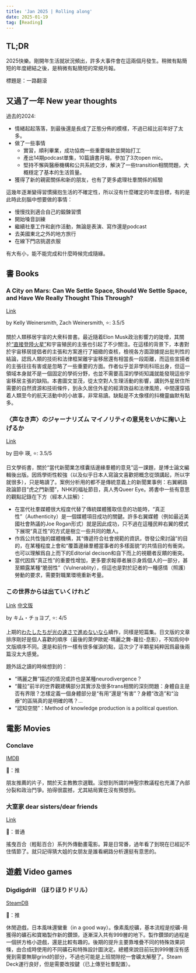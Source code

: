 ```yaml
---
title: 'Jan 2025 | Rolling along'
date: 2025-01-19
tag: [Reading]
---
```


## TL;DR

2025快樂。剛開年生活就狀況頻出，許多大事件會在這兩個月發生。稍微有點簡短的年度總結之後，是稍微有點簡短的常規月報。

標題是：一路翻滾

<!-- more -->

## 又過了一年 New year thoughts

過去的2024:

+ 情緒起起落落，到最後還是長成了正態分佈的模樣，不過已經比前年好了太多。
+ 做了一些事情
    + 實習，順利畢業，成功協商一些重要條款並開始打工
    + 產出14期podcast單集，10篇讀書月報。參加了3次open mic。
    + 堅持不懈與醫療機構和公共系統交涉，解決了一些transition相關問題，大概穩定了基本的生活質量。
+ 獲得了新的親密關係和新的朋友，也有了更多處理社羣關係的經驗

這幾年逐漸變得習慣擁抱生活的不確定性，所以沒有什麼確定的年度目標，有的是此時此刻腦中想要做的事情：

+ 慢慢找到適合自己的鍛鍊習慣
+ 開始嗓音訓練
+ 繼續社羣工作和創作活動，無論是表演、寫作還是podcast
+ 去美國東北之外的地方旅行
+ 在線下門店挑選衣服

有大有小，能不能完成和什麼時候完成隨緣。

## 書 Books

### A City on Mars: Can We Settle Space, Should We Settle Space, and Have We Really Thought This Through?

[Link](https://www.goodreads.com/book/show/125084292-a-city-on-mars)

by Kelly Weinersmith, Zach Weinersmith, ⭐: 3.5/5

關於人類移居宇宙的大衆科普書。最近隨着Elon Musk政治影響力的陡增，其關於[“直接登陸火星”](https://arstechnica.com/space/2025/01/elon-musk-were-going-straight-to-mars-the-moon-is-a-distraction/)和宇宙殖民的主張也引起了不少關注。在這樣的背景下，本書對於宇宙移居提倡者的主張和方案進行了細緻的查核，檢視各方面證據提出批判性的結論，認爲人類的技術和法律框架離宇宙移居還有相當長一段距離，而這些宣揚者的主張往往有害或是忽略了一些重要的方面。作者似乎並非學術科班出身，但這一領域本身就不是一個固定的學術分野，也並不需要高深的學術知識就能發現這些宇宙移居主張的缺陷。本書圖文並茂，從太空對人生理活動的影響，講到外星居住所需要的自然資源和技術條件，到永久居住外星的經濟效益和法律風險，中間還穿插着人類至今的航天活動中的小故事，非常易讀。缺點是不太像樣的抖機靈幽默有點多。

### 〈声なき声〉のジャーナリズム マイノリティの意見をいかに掬い上げるか

[Link](https://www.keio-up.co.jp/np/isbn/9784766429633/)

by 田中 瑛, ⭐: 3.5/5

日文學術書，關於“當代新聞業怎樣囊括邊緣羣體的意見”這一課題，是博士論文編輯後出版。因爲學術性較強（以及似乎日本人寫論文喜歡把概念從頭講起，所以字就很多），只是略讀了。案例分析用的都不是傳統意義上的新聞業事例：右翼網路政論節目“虎之門新聞”，NHK的福祉節目，真人秀Queer Eye。將書中一些有意思的觀點記錄在下方（經本人註解）：

- 在當代社羣媒體很大程度代替了傳統媒體獲取信息的功能時，“真正性”（Authenticity）是一個媒體項目成功的關鍵。許多右翼媒體（例如最近美國社會熱議的Joe Rogan形式）就是因此成功，只不過在這種民粹右翼的模式下展現“真正性”的方式是樹立一些共同的敵人。
- 作爲公共性強的媒體機構，其“傳遞符合社會規範的資訊，啓發公衆討論”的目的，在某種程度上會和“覆蓋邊緣羣體當事者的多樣面貌”的共情目的有衝突。也可以理解爲自上而下的Editorial decison和自下而上的視聽者反饋的衝突。
- 當代因爲“真正性”的重要性增加，更多要求報導者展示身爲個人的一部分，甚至顯露某種“脆弱性”（Vulnerablity），但這也是對於記者的一種感情（照護）勞動的要求，需要對職業環境重新考量。

### この世界からは出ていくけれど

[Link](https://bookmeter.com/books/21465401) [中文版](https://www.books.com.tw/products/0010963972?sloc=main)

by キム・チョヨプ, ⭐: 4/5

上期的[わたしたちが光の速さで進めないなら](https://sbeam.dev/posts/monthly-dec-2024.html#%E3%82%8F%E3%81%9F%E3%81%97%E3%81%9F%E3%81%A1%E3%81%8B%E3%82%99%E5%85%89%E3%81%AE%E9%80%9F%E3%81%95%E3%81%A6%E3%82%99%E9%80%B2%E3%82%81%E3%81%AA%E3%81%84%E3%81%AA%E3%82%89)續作，同樣是短篇集。日文版的文章排序剛好是個人喜歡的順序（最後的萊伊歐妮-瑪麗之舞-蘿拉-息影），不知爲何中文版順序不同。還是和前作一樣有很多催淚的點，這次少了半顆星純粹因爲最後兩篇沒太大感覺。

題外話之讀的時候想到的：

- “瑪麗之舞”描述的情況或許也是某種neurodivergence？
- “蘿拉”前半的世界觀建構部分其實涉及很多trans相關的深刻問題：身體自主是否有界限？怎樣定義一個身體部分是“有用”還是“有害”？身體“改造”和“治療”的區隔真的是明確的嗎？...
- “認知空間”：Method of knowledge production is a political question.

## 電影 Movies

### Conclave

[IMDB](https://www.imdb.com/title/tt20215234/)

🍅：推

朋友推薦的片子，關於天主教教宗選戰。沒想到所謂的神聖宗教議程也充滿了內部分裂和政治鬥爭。拍得很震撼，尤其結局實在沒有預想到。

### 大室家 dear sisters/dear friends

[Link](https://ohmuroke.com/)

🍅：普通

搖曳百合（輕鬆百合）系列外傳動畫電影。算是日常番，過年看了到現在已經記不住情節了。就只記得猜大姐的女朋友是誰看網路分析還挺有意思的。

## 遊戲 Video games

### Digdigdrill （ほりほりドリル）

[SteamDB](https://steamdb.info/app/2916770/)

🍅：推

休閒遊戲，日本風味還蠻重（in a good way）。像素風挖礦，基本流程是挖礦-用獲得的礦石和寶箱製作新的鑽頭，逐漸深入共有999層的地下。製作鑽頭的過程是一個拼方格小遊戲，還是比較有趣的。後期的提升主要靠堆疊不同的特殊效果詞條，由合成時使用的不同礦石和特殊設計圖決定。總體來說目前玩到999層沒有感覺到需要無聊grind的部分，不過也可能是上班間隙挖一會礦太解壓了。Steam Deck運行良好，但是需要改按鍵（已上傳至社羣配置）。